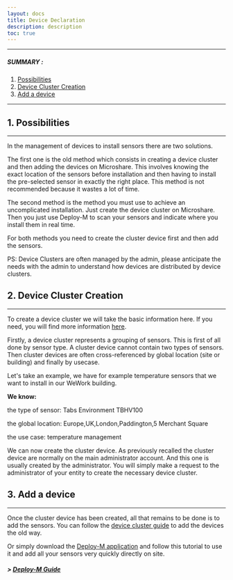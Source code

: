 ```yaml
---
layout: docs
title: Device Declaration
description: description
toc: true
---
```


---------------------------------------

##### SUMMARY : 

1. [Possibilities](./#1-possibilities)
2. [Device Cluster Creation](./#2-device-cluster-creation)
2. [Add a device](./#3-add-a-device)

---------------------------------------


## 1. Possibilities
---------------------------------------

In the management of devices to install sensors there are two solutions. 

The first one is the old method which consists in creating a device cluster and then adding the devices on Microshare. This involves knowing the exact location of the sensors before installation and then having to install the pre-selected sensor in exactly the right place. This method is not recommended because it wastes a lot of time. 

The second method is the method you must use to achieve an uncomplicated installation. Just create the device cluster on Microshare. Then you just use Deploy-M to scan your sensors and indicate where you install them in real time. 

For both methods you need to create the cluster device first and then add the sensors. 

PS: Device Clusters are often managed by the admin, please anticipate the needs with the admin to understand how devices are distributed by device clusters. 


## 2. Device Cluster Creation
---------------------------------------

To create a device cluster we will take the basic information here. If you need, you will find more information [here](../../../technical/microshare-platform/device-cluster-guide/).

Firstly, a device cluster represents a grouping of sensors. This is first of all done by sensor type. A cluster device cannot contain two types of sensors. Then cluster devices are often cross-referenced by global location (site or building) and finally by usecase.

Let's take an example, we have for example temperature sensors that we want to install in our WeWork building.

**We know:**

the type of sensor: Tabs Environment TBHV100

the global location: Europe,UK,London,Paddington,5 Merchant Square

the use case: temperature management

We can now create the cluster device. As previously recalled the cluster device are normally on the main administrator account. And this one is usually created by the administrator. You will simply make a request to the administrator of your entity to create the necessary device cluster.

## 3. Add a device
---------------------------------------

Once the cluster device has been created, all that remains to be done is to add the sensors. You can follow the [device cluster guide](../../../technical/microshare-platform/device-cluster-guide/) to add the devices the old way. 

Or simply download the [Deploy-M application](../../deploy-m/download-the-app) and follow this tutorial to use it and add all your sensors very quickly directly on site. 

##### > [Deploy-M Guide](../../deploy-m/app-guide)